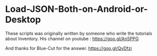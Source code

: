 # Load-JSON-Both-on-Android-or-Desktop
These scripts was originally written by someone who write the tutorials about Inventory. His channel on youtube : https://goo.gl/An5PPG

And thanks for Blue-Cut for the answer. https://goo.gl/QvDfzi
